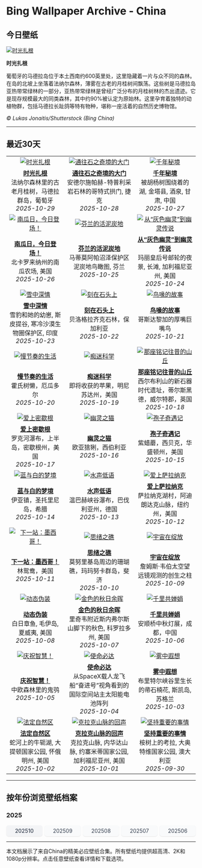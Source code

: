 # Bing Wallpaper Archive - China

## 今日壁纸

[![时光扎根](https://www.bing.com/th?id=OHR.FanalForest_ZH-CN2203572101_UHD.jpg&pid=hp&w=2560)](https://bing.codexun.com/cn/detail/20251029)

**时光扎根**

葡萄牙的马德拉岛位于本土西南约600英里处，这里隐藏着一片与众不同的森林。在岛的北坡上坐落着法纳尔森林，薄雾在古老的月桂树间飘荡。这些树是马德拉岛亚热带常绿林的一部分，亚热带常绿林是曾经广泛分布的月桂树林的杰出遗迹。它是现存规模最大的同类森林，其中约90%被认定为原始林。这里孕育着独特的动植物群，包括马德拉长趾鸽等特有物种，堪称一座活着的自然历史博物馆。

*© Lukas Jonaitis/Shutterstock (Bing China)*

---

## 最近30天

| | | |
|:---:|:---:|:---:|
| [![时光扎根](https://www.bing.com/th?id=OHR.FanalForest_ZH-CN2203572101_UHD.jpg&pid=hp&w=2560)](https://bing.codexun.com/cn/detail/20251029) | [![通往石之奇境的大门](https://www.bing.com/th?id=OHR.TepliceRocks_ZH-CN1785316311_UHD.jpg&pid=hp&w=2560)](https://bing.codexun.com/cn/detail/20251028) | [![千年秘境](https://www.bing.com/th?id=OHR.AutumnColorY25_ZH-CN1551135398_UHD.jpg&pid=hp&w=2560)](https://bing.codexun.com/cn/detail/20251027) | 
| **[时光扎根](https://bing.codexun.com/cn/detail/20251029)**<br>法纳尔森林里的古老月桂树，马德拉群岛，葡萄牙<br>*2025-10-29* | **[通往石之奇境的大门](https://bing.codexun.com/cn/detail/20251028)**<br>安德尔施帕赫-特普利采岩石林的哥特式拱门, 捷克<br>*2025-10-28* | **[千年秘境](https://bing.codexun.com/cn/detail/20251027)**<br>被胡杨树围绕着的湖, 金塔县, 酒泉, 甘肃, 中国<br>*2025-10-27* | 
| [![南瓜日，今日登场！](https://www.bing.com/th?id=OHR.PumpkinFarm_ZH-CN1232784365_UHD.jpg&pid=hp&w=2560)](https://bing.codexun.com/cn/detail/20251026) | [![芬兰的活泥炭地](https://www.bing.com/th?id=OHR.MartimoaapaFinland_ZH-CN1066271356_UHD.jpg&pid=hp&w=2560)](https://bing.codexun.com/cn/detail/20251025) | [![从“灰色幽灵”到幽灵传说](https://www.bing.com/th?id=OHR.QueenMary_ZH-CN0468294074_UHD.jpg&pid=hp&w=2560)](https://bing.codexun.com/cn/detail/20251024) | 
| **[南瓜日，今日登场！](https://bing.codexun.com/cn/detail/20251026)**<br>北卡罗来纳州的南瓜农场, 美国<br>*2025-10-26* | **[芬兰的活泥炭地](https://bing.codexun.com/cn/detail/20251025)**<br>马蒂莫阿帕沼泽保护区泥炭地鸟瞰图, 芬兰<br>*2025-10-25* | **[从“灰色幽灵”到幽灵传说](https://bing.codexun.com/cn/detail/20251024)**<br>玛丽皇后号邮轮的夜景, 长滩, 加利福尼亚州, 美国<br>*2025-10-24* | 
| [![雪中深情](https://www.bing.com/th?id=OHR.SnowLeopard_ZH-CN6644701381_UHD.jpg&pid=hp&w=2560)](https://bing.codexun.com/cn/detail/20251023) | [![刻在石头上](https://www.bing.com/th?id=OHR.BulgariaRocks_ZH-CN0234903972_UHD.jpg&pid=hp&w=2560)](https://bing.codexun.com/cn/detail/20251022) | [![鸟喙的故事](https://www.bing.com/th?id=OHR.ToucanForest_ZH-CN0072036253_UHD.jpg&pid=hp&w=2560)](https://bing.codexun.com/cn/detail/20251021) | 
| **[雪中深情](https://bing.codexun.com/cn/detail/20251023)**<br>雪豹和她的幼崽, 斯皮提谷, 寒冷沙漠生物圈保护区, 印度<br>*2025-10-23* | **[刻在石头上](https://bing.codexun.com/cn/detail/20251022)**<br>贝洛格拉齐克石林，保加利亚<br>*2025-10-22* | **[鸟喙的故事](https://bing.codexun.com/cn/detail/20251021)**<br>哥斯达黎加的厚嘴巨嘴鸟<br>*2025-10-21* | 
| [![慢节奏的生活](https://www.bing.com/th?id=OHR.HoffmansSloth_ZH-CN7563408641_UHD.jpg&pid=hp&w=2560)](https://bing.codexun.com/cn/detail/20251020) | [![痴迷科学](https://www.bing.com/th?id=OHR.AppleHarvest_ZH-CN7317228007_UHD.jpg&pid=hp&w=2560)](https://bing.codexun.com/cn/detail/20251019) | [![那座铭记往昔的山丘](https://www.bing.com/th?id=OHR.SilburyHill_ZH-CN6666447580_UHD.jpg&pid=hp&w=2560)](https://bing.codexun.com/cn/detail/20251018) | 
| **[慢节奏的生活](https://bing.codexun.com/cn/detail/20251020)**<br>霍氏树懒，厄瓜多尔<br>*2025-10-20* | **[痴迷科学](https://bing.codexun.com/cn/detail/20251019)**<br>即将收获的苹果，明尼苏达州，美国<br>*2025-10-19* | **[那座铭记往昔的山丘](https://bing.codexun.com/cn/detail/20251018)**<br>西尔布利山的新石器时代遗址，蒂尔斯黑德，威尔特郡，英国<br>*2025-10-18* | 
| [![爱上密歇根](https://www.bing.com/th?id=OHR.RockRiverFalls_ZH-CN6532185546_UHD.jpg&pid=hp&w=2560)](https://bing.codexun.com/cn/detail/20251017) | [![幽灵之猫](https://www.bing.com/th?id=OHR.SiberianLynx_ZH-CN0749166653_UHD.jpg&pid=hp&w=2560)](https://bing.codexun.com/cn/detail/20251016) | [![孢子奇遇记](https://www.bing.com/th?id=OHR.AmethystLaccaria_ZH-CN0643667280_UHD.jpg&pid=hp&w=2560)](https://bing.codexun.com/cn/detail/20251015) | 
| **[爱上密歇根](https://bing.codexun.com/cn/detail/20251017)**<br>罗克河瀑布，上半岛，密歇根州，美国<br>*2025-10-17* | **[幽灵之猫](https://bing.codexun.com/cn/detail/20251016)**<br>欧亚猞猁，西伯利亚<br>*2025-10-16* | **[孢子奇遇记](https://bing.codexun.com/cn/detail/20251015)**<br>紫蜡蘑，西贝克，华盛顿州，美国<br>*2025-10-15* | 
| [![蓝与白的梦境](https://www.bing.com/th?id=OHR.OiaSantorini_ZH-CN0531650189_UHD.jpg&pid=hp&w=2560)](https://bing.codexun.com/cn/detail/20251014) | [![水声低语](https://www.bing.com/th?id=OHR.HinterseeWaterfall_ZH-CN0432994081_UHD.jpg&pid=hp&w=2560)](https://bing.codexun.com/cn/detail/20251013) | [![爱上萨拉纳克](https://www.bing.com/th?id=OHR.SaranacLake_ZH-CN0224689397_UHD.jpg&pid=hp&w=2560)](https://bing.codexun.com/cn/detail/20251012) | 
| **[蓝与白的梦境](https://bing.codexun.com/cn/detail/20251014)**<br>伊亚镇，圣托里尼岛，希腊<br>*2025-10-14* | **[水声低语](https://bing.codexun.com/cn/detail/20251013)**<br>温巴赫峡谷瀑布，巴伐利亚州，德国<br>*2025-10-13* | **[爱上萨拉纳克](https://bing.codexun.com/cn/detail/20251012)**<br>萨拉纳克湖村，阿迪朗达克山脉，纽约州，美国<br>*2025-10-12* | 
| [![下一站：墨西哥！](https://www.bing.com/th?id=OHR.WoodDuckHen_ZH-CN9558916773_UHD.jpg&pid=hp&w=2560)](https://bing.codexun.com/cn/detail/20251011) | [![思绪之礁](https://www.bing.com/th?id=OHR.MonurikiFiji_ZH-CN9178115886_UHD.jpg&pid=hp&w=2560)](https://bing.codexun.com/cn/detail/20251010) | [![宇宙在绽放](https://www.bing.com/th?id=OHR.WebbPillars_ZH-CN9054137596_UHD.jpg&pid=hp&w=2560)](https://bing.codexun.com/cn/detail/20251009) | 
| **[下一站：墨西哥！](https://bing.codexun.com/cn/detail/20251011)**<br>林鸳鸯，美国<br>*2025-10-11* | **[思绪之礁](https://bing.codexun.com/cn/detail/20251010)**<br>莫努里基岛周边的珊瑚礁，玛玛努卡群岛，斐济<br>*2025-10-10* | **[宇宙在绽放](https://bing.codexun.com/cn/detail/20251009)**<br>‌詹姆斯·韦伯太空望远镜观测的创生之柱<br>*2025-10-09* | 
| [![动态伪装](https://www.bing.com/th?id=OHR.OctopusCyanea_ZH-CN8948609460_UHD.jpg&pid=hp&w=2560)](https://bing.codexun.com/cn/detail/20251008) | [![金色的秋日余晖](https://www.bing.com/th?id=OHR.RidgwayAspens_ZH-CN8735375502_UHD.jpg&pid=hp&w=2560)](https://bing.codexun.com/cn/detail/20251007) | [![千里共婵娟](https://www.bing.com/th?id=OHR.AnshunBridge_ZH-CN8392458102_UHD.jpg&pid=hp&w=2560)](https://bing.codexun.com/cn/detail/20251006) | 
| **[动态伪装](https://bing.codexun.com/cn/detail/20251008)**<br>白日章鱼, 毛伊岛, 夏威夷, 美国<br>*2025-10-08* | **[金色的秋日余晖](https://bing.codexun.com/cn/detail/20251007)**<br>里奇韦附近斯内弗尔斯山脚下的秋色, 科罗拉多州, 美国<br>*2025-10-07* | **[千里共婵娟](https://bing.codexun.com/cn/detail/20251006)**<br>安顺桥中秋灯展，成都，中国<br>*2025-10-06* | 
| [![庆祝智慧！](https://www.bing.com/th?id=OHR.TeacherOwl_ZH-CN8289875605_UHD.jpg&pid=hp&w=2560)](https://bing.codexun.com/cn/detail/20251005) | [![使命必达](https://www.bing.com/th?id=OHR.DragonEndeavour_ZH-CN8160066040_UHD.jpg&pid=hp&w=2560)](https://bing.codexun.com/cn/detail/20251004) | [![雾中遐想](https://www.bing.com/th?id=OHR.SkyeHeather_ZH-CN2820283990_UHD.jpg&pid=hp&w=2560)](https://bing.codexun.com/cn/detail/20251003) | 
| **[庆祝智慧！](https://bing.codexun.com/cn/detail/20251005)**<br>中欧森林里的鬼鸮<br>*2025-10-05* | **[使命必达](https://bing.codexun.com/cn/detail/20251004)**<br>从SpaceX载人龙飞船“奋进号”视角看到的国际空间站主太阳能电池阵列<br>*2025-10-04* | **[雾中遐想](https://bing.codexun.com/cn/detail/20251003)**<br>布里特尔峡谷里生长的帚石楠花, 斯凯岛, 苏格兰<br>*2025-10-03* | 
| [![法定自然区](https://www.bing.com/th?id=OHR.OxbowBend_ZH-CN7211791969_UHD.jpg&pid=hp&w=2560)](https://bing.codexun.com/cn/detail/20251002) | [![克拉克山脉的回声](https://www.bing.com/th?id=OHR.YosemiteClark_ZH-CN7179533292_UHD.jpg&pid=hp&w=2560)](https://bing.codexun.com/cn/detail/20251001) | [![坚持重要的事情](https://www.bing.com/th?id=OHR.EucalyptusKoala_ZH-CN6942451940_UHD.jpg&pid=hp&w=2560)](https://bing.codexun.com/cn/detail/20250930) | 
| **[法定自然区](https://bing.codexun.com/cn/detail/20251002)**<br>蛇河上的牛轭湖, 大提顿国家公园, 怀俄明州, 美国<br>*2025-10-02* | **[克拉克山脉的回声](https://bing.codexun.com/cn/detail/20251001)**<br>克拉克山脉, 内华达山脉, 约塞米蒂国家公园, 加利福尼亚州, 美国<br>*2025-10-01* | **[坚持重要的事情](https://bing.codexun.com/cn/detail/20250930)**<br>桉树上的考拉, 大奥特维国家公园, 澳大利亚<br>*2025-09-30* | 


---

## 按年份浏览壁纸档案

### 2025
<div style="display: grid; grid-template-columns: repeat(auto-fit, minmax(80px, 1fr)); gap: 6px; margin: 12px 0;">
<a href="https://bing.codexun.com/cn/archive/202510" style="padding: 6px 12px; font-size: 14px; border-radius: 6px; box-shadow: 0 1px 2px rgba(0,0,0,0.1); background-color: #f3f4f6; color: #374151; text-decoration: none; text-align: center; transition: background-color 0.2s ease; font-weight: 500;">202510</a>
<a href="https://bing.codexun.com/cn/archive/202509" style="padding: 6px 12px; font-size: 14px; border-radius: 6px; box-shadow: 0 1px 2px rgba(0,0,0,0.1); background-color: #f9fafb; color: #374151; text-decoration: none; text-align: center; transition: background-color 0.2s ease;">202509</a>
<a href="https://bing.codexun.com/cn/archive/202508" style="padding: 6px 12px; font-size: 14px; border-radius: 6px; box-shadow: 0 1px 2px rgba(0,0,0,0.1); background-color: #f9fafb; color: #374151; text-decoration: none; text-align: center; transition: background-color 0.2s ease;">202508</a>
<a href="https://bing.codexun.com/cn/archive/202507" style="padding: 6px 12px; font-size: 14px; border-radius: 6px; box-shadow: 0 1px 2px rgba(0,0,0,0.1); background-color: #f9fafb; color: #374151; text-decoration: none; text-align: center; transition: background-color 0.2s ease;">202507</a>
<a href="https://bing.codexun.com/cn/archive/202506" style="padding: 6px 12px; font-size: 14px; border-radius: 6px; box-shadow: 0 1px 2px rgba(0,0,0,0.1); background-color: #f9fafb; color: #374151; text-decoration: none; text-align: center; transition: background-color 0.2s ease;">202506</a>
</div>



---

本文档展示了来自China的精美必应壁纸合集。所有壁纸均提供超高清、2K和1080p分辨率。点击任意壁纸查看详情和下载选项。

